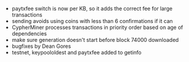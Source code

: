 * paytxfee switch is now per KB, so it adds the correct fee for large transactions
* sending avoids using coins with less than 6 confirmations if it can
* CypherMiner processes transactions in priority order based on age of dependencies
* make sure generation doesn't start before block 74000 downloaded
* bugfixes by Dean Gores
* testnet, keypoololdest and paytxfee added to getinfo
